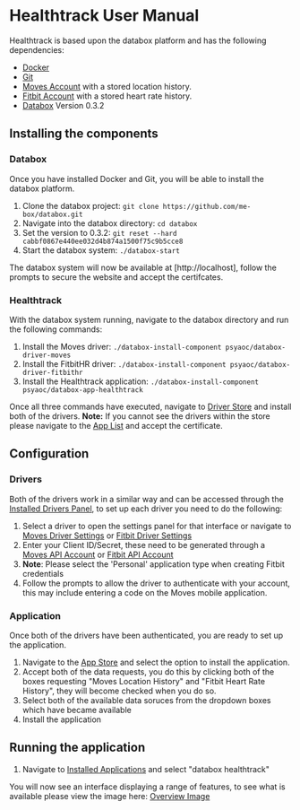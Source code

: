 # Healthtrack User Manual

Healthtrack is based upon the databox platform and has the following dependencies:

* [Docker](https://docs.docker.com/install/)
* [Git](https://git-scm.com/)
* [Moves Account](https://moves-app.com/) with a stored location history.
* [Fitbit Account](https://www.fitbit.com/) with a stored heart rate history.
* [Databox](https://github.com/me-box/databox/commit/cabbf0867e440ee032d4b874a1500f75c9b5cce8) Version 0.3.2

## Installing the components

### Databox

Once you have installed Docker and Git, you will be able to install the databox platform. 

1. Clone the databox project: `git clone https://github.com/me-box/databox.git`
2. Navigate into the databox directory: `cd databox`
3. Set the version to 0.3.2: `git reset --hard cabbf0867e440ee032d4b874a1500f75c9b5cce8`
4. Start the databox system: `./databox-start`

The databox system will now be available at [http://localhost], follow the prompts to secure the website and accept the certifcates.

### Healthtrack

With the databox system running, navigate to the databox directory and run the following commands:

1. Install the Moves driver: `./databox-install-component psyaoc/databox-driver-moves`
2. Install the FitbitHR driver: `./databox-install-component psyaoc/databox-driver-fitbithr`
3. Install the Healthtrack application: `./databox-install-component psyaoc/databox-app-healthtrack`

Once all three commands have executed, navigate to [Driver Store](https://localhost/#!/driver/store) and install both of the drivers.
**Note:** If you cannot see the drivers within the store please navigate to the [App List](https://localhost:8181/app/list) and accept the certificate.


## Configuration

### Drivers

Both of the drivers work in a similar way and can be accessed through the [Installed Drivers Panel](https://localhost/#!/driver/installed), to set up each driver you need to do the following:

1. Select a driver to open the settings panel for that interface or navigate to [Moves Driver Settings](https://localhost/#!/databox-driver-moves/ui) or [Fitbit Driver Settings](https://localhost/#!/databox-driver-fitbithr/ui)
2. Enter your Client ID/Secret, these need to be generated through a [Moves API Account](https://dev.moves-app.com/) or [Fitbit API Account](https://dev.fitbit.com/apps/new)
  1. **Note**: Please select the 'Personal' application type when creating Fitbit credentials
3. Follow the prompts to allow the driver to authenticate with your account, this may include entering a code on the Moves mobile application.

### Application

Once both of the drivers have been authenticated, you are ready to set up the application.

1. Navigate to the [App Store](https://localhost/#!/driver/app) and select the option to install the application.
2. Accept both of the data requests, you do this by clicking both of the boxes requesting "Moves Location History" and "Fitbit Heart Rate History", they will become checked when you do so.
3. Select both of the available data soruces from the dropdown boxes which have became available 
4. Install the application

## Running the application 

1. Navigate to [Installed Applications](https://localhost/#!/app/installed) and select "databox healthtrack"

You will now see an interface displaying a range of features, to see what is available please view the image here: [Overview Image](https://github.com/psyaoc/databox-app-healthtrack/blob/master/overview.png)
